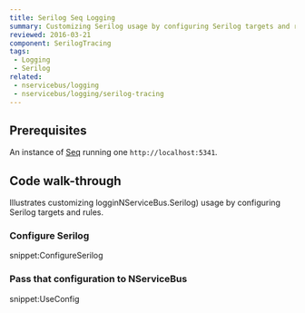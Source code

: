```yaml
---
title: Serilog Seq Logging
summary: Customizing Serilog usage by configuring Serilog targets and rules.
reviewed: 2016-03-21
component: SerilogTracing
tags:
 - Logging
 - Serilog
related:
 - nservicebus/logging
 - nservicebus/logging/serilog-tracing
---
```


## Prerequisites

An instance of [Seq](https://getseq.net/) running one `http://localhost:5341`.


## Code walk-through

Illustrates customizing logginNServiceBus.Serilog) usage by configuring Serilog targets and rules.


### Configure Serilog

snippet:ConfigureSerilog


### Pass that configuration to NServiceBus

snippet:UseConfig
